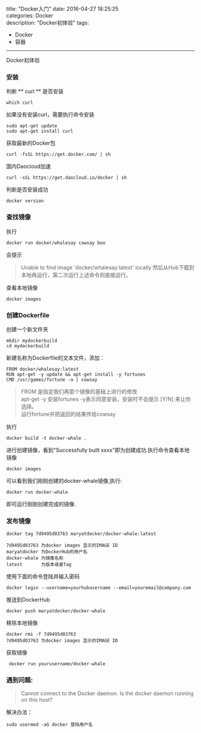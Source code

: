 title: "Docker入门"
date: 2016-04-27 18:25:25  
categories: Docker   
description: "Docker初体验"
tags:
- Docker
- 容器
---
Docker初体验
<!-- more -->
### 安装

判断 ** curl ** 是否安装   
```
which curl   
```

如果没有安装curl，需要执行命令安装

```
sudo apt-get update  
sudo apt-get install curl   
```

获取最新的Docker包

```
curl -fsSL https://get.docker.com/ | sh    
```

国内Daocloud加速

```
curl -sSL https://get.daocloud.io/docker | sh    
```

判断是否安装成功

```
docker version   
```

### 查找镜像 

执行

```
docker run docker/whalesay cowsay boo  
```

会提示

> Unable to find image 'docker/whalesay:latest' locally
然后从Hub下载到本地再运行，第二次运行上述命令则直接运行。

查看本地镜像

```
docker images  
```

### 创建Dockerfile

创建一个新文件夹

```
mkdir mydockerbuild  
cd mydockerbuild  
```

新建名称为Dockerfile的文本文件，添加：

```
FROM docker/whalesay:latest  
RUN apt-get -y update && apt-get install -y fortunes  
CMD /usr/games/fortune -a | cowsay  
```

> FROM 是指定我们再那个镜像的基础上进行的修改  
> apt-get -y  安装fortunes  -y表示同意安装，安装时不会提示 [Y/N] 来让你选择。  
> 运行fortune并把返回的结果传给cowsay  


执行

```
docker build -t docker-whale .   
```

进行创建镜像，看到"Successfully built xxxx"即为创建成功.执行命令查看本地镜像

```
docker images
```

可以看到我们刚刚创建的docker-whale镜像,执行:

```
docker run docker-whale
```

即可运行刚刚创建完成的镜像.

### 发布镜像

```
docker tag 7d9495d03763 maryatdocker/docker-whale:latest

7d9495d03763 为docker images 显示的IMAGE ID
maryatdocker 为DockerHub的用户名
docker-whale 为镜像名称
latest       为版本或者Tag
```

使用下面的命令登陆并输入密码

```
docker login --username=yourhubusername --email=youremail@company.com
```

推送到DockerHub

```
docker push maryatdocker/docker-whale
```

移除本地镜像

```
docker rmi -f 7d9495d03763
7d9495d03763 为docker images 显示的IMAGE ID
```

获取镜像

```
 docker run yourusername/docker-whale
```

### 遇到问题:

>Cannot connect to the Docker daemon. Is the docker daemon running on this host?

解决办法：

```
sudo usermod -aG docker 登陆用户名
```